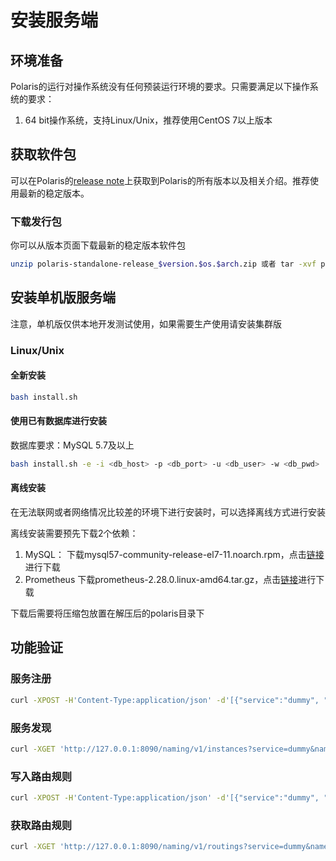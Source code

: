 

# 安装服务端

## 环境准备

Polaris的运行对操作系统没有任何预装运行环境的要求。只需要满足以下操作系统的要求：

1. 64 bit操作系统，支持Linux/Unix，推荐使用CentOS 7以上版本



## 获取软件包

可以在Polaris的[release note](https://github.com/polarismesh/polaris/releases)上获取到Polaris的所有版本以及相关介绍。推荐使用最新的稳定版本。

### 下载发行包

你可以从版本页面下载最新的稳定版本软件包

```bash
unzip polaris-standalone-release_$version.$os.$arch.zip 或者 tar -xvf polaris-server-standalone-release_$version.$os.$arch.tar.gz
```


## 安装单机版服务端

注意，单机版仅供本地开发测试使用，如果需要生产使用请安装集群版

### Linux/Unix

#### 全新安装

```bash
bash install.sh
```

#### 使用已有数据库进行安装

数据库要求：MySQL 5.7及以上

```bash
bash install.sh -e -i <db_host> -p <db_port> -u <db_user> -w <db_pwd>
```

#### 离线安装

在无法联网或者网络情况比较差的环境下进行安装时，可以选择离线方式进行安装

离线安装需要预先下载2个依赖：
1. MySQL：
下载mysql57-community-release-el7-11.noarch.rpm，点击[链接](https://repo.mysql.com/mysql57-community-release-el7-11.noarch.rpm)进行下载
2. Prometheus
下载prometheus-2.28.0.linux-amd64.tar.gz，点击[链接](https://github.com/prometheus/prometheus/releases/download/v2.28.0/prometheus-2.28.0.linux-amd64.tar.gz)进行下载

下载后需要将压缩包放置在解压后的polaris目录下

## 功能验证

### 服务注册

```bash
curl -XPOST -H'Content-Type:application/json' -d'[{"service":"dummy", "namespace":"Test", "host":"127.0.0.1", "port":12380}]' 'http://127.0.0.1:8090/naming/v1/instances' 
```

### 服务发现

```bash
curl -XGET 'http://127.0.0.1:8090/naming/v1/instances?service=dummy&namespace=Test'
```

### 写入路由规则

```bash
curl -XPOST -H'Content-Type:application/json' -d'[{"service":"dummy", "namespace":"Test", "inbounds":[], "outbounds":[]}]' 'http://127.0.0.1:8090/naming/v1/routings
```

### 获取路由规则

```bash
curl -XGET 'http://127.0.0.1:8090/naming/v1/routings?service=dummy&namespace=Test'
```

